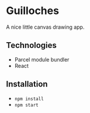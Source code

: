 # Guilloches

A nice little canvas drawing app.

## Technologies

- Parcel module bundler
- React

## Installation

- `npm install`
- `npm start`
